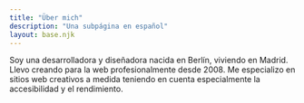 ```yaml
---
title: "Über mich"
description: "Una subpágina en español"
layout: base.njk
---
```


Soy una desarrolladora y diseñadora nacida en Berlín, viviendo en Madrid. Llevo creando para la web profesionalmente desde 2008. Me especializo en sitios web creativos a medida teniendo en cuenta especialmente la accesibilidad y el rendimiento.
